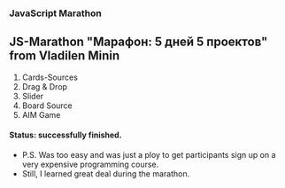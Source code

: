 ### JavaScript Marathon  


## JS-Marathon "Марафон: 5 дней 5 проектов" from Vladilen Minin

1. Cards-Sources
2. Drag & Drop
3. Slider
4. Board Source
5. AIM Game

#### Status: successfully finished.


* P.S. Was too easy and was just a ploy to get participants sign up on a very expensive programming course.
* Still, I learned great deal during the marathon.
